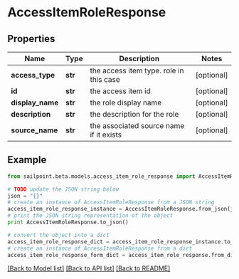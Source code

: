 # AccessItemRoleResponse


## Properties
Name | Type | Description | Notes
------------ | ------------- | ------------- | -------------
**access_type** | **str** | the access item type. role in this case | [optional] 
**id** | **str** | the access item id | [optional] 
**display_name** | **str** | the role display name | [optional] 
**description** | **str** | the description for the role | [optional] 
**source_name** | **str** | the associated source name if it exists | [optional] 

## Example

```python
from sailpoint.beta.models.access_item_role_response import AccessItemRoleResponse

# TODO update the JSON string below
json = "{}"
# create an instance of AccessItemRoleResponse from a JSON string
access_item_role_response_instance = AccessItemRoleResponse.from_json(json)
# print the JSON string representation of the object
print AccessItemRoleResponse.to_json()

# convert the object into a dict
access_item_role_response_dict = access_item_role_response_instance.to_dict()
# create an instance of AccessItemRoleResponse from a dict
access_item_role_response_form_dict = access_item_role_response.from_dict(access_item_role_response_dict)
```
[[Back to Model list]](../README.md#documentation-for-models) [[Back to API list]](../README.md#documentation-for-api-endpoints) [[Back to README]](../README.md)


